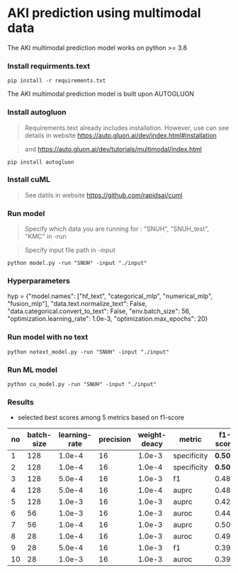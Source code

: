 # AKI prediction using multimodal data

The AKI multimodal prediction model works on python >= 3.8

### Install requirments.text
```
pip install -r requirements.txt
```


The AKI multimodal prediction model is built upon AUTOGLUON

### Install autogluon
> Requirements.text already includes installation. However, use can see details in website https://auto.gluon.ai/dev/index.html#installation

> and https://auto.gluon.ai/dev/tutorials/multimodal/index.html
```
pip install autogluon 
```
### Install cuML
> See datils in website https://github.com/rapidsai/cuml

### Run model
> Specify which data you are running for : "SNUH", "SNUH_test", "KMC"  in -run

> Specify input file path in -input 
```
python model.py -run "SNUH" -input "./input"
```

### Hyperparameters
hyp =  {"model.names": ["hf_text", "categorical_mlp", "numerical_mlp", "fusion_mlp"],
    "data.text.normalize_text": False,
    "data.categorical.convert_to_text": False,
    "env.batch_size": 56,
    "optimization.learning_rate": 1.0e-3,
    "optimization.max_epochs": 20}

### Run model with no text
```
python notext_model.py -run "SNUH" -input "./input"
```

### Run ML model 
```
python cu_model.py -run "SNUH" -input "./input"
```


### Results 
- selected best scores among 5 metrics based on f1-score

|no|batch-size|learning-rate|precision|weight-deacy|metric|f1-score|AUROC|AUPRC|
|------|---|---|--|--|--|--|--|--|
|1|128|1.0e-4|16|1.0e-3|specificity|**0.507**|0.905|**0.501**|
|2|128|1.0e-4|16|1.0e-4|specificity|**0.509**|0.902|**0.498**|
|3|128|5.0e-4|16|1.0e-3|f1|0.489|0.891|0.456|
|4|128|5.0e-4|16|1.0e-4|auprc|0.480|0.891|0.406|
|5|128|1.0e-3|16|1.0e-3|auprc|0.426|0.866|0.328|
|6|56|1.0e-3|16|1.0e-3|auroc|0.440|0.890|0.429|
|7|56|1.0e-4|16|1.0e-3|auprc|0.507|0.902|0.495|
|8|28|1.0e-4|16|1.0e-3|auroc|0.499|0.896|0.447|
|9|28|5.0e-4|16|1.0e-3|f1|0.398|0.882|0.342|
|10|28|1.0e-3|16|1.0e-3|auroc|0.392|0.883|0.326|


